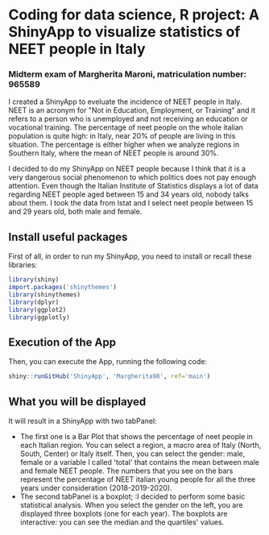 # Coding for data science, R project: A ShinyApp to visualize statistics of NEET people in Italy 
### Midterm exam of Margherita Maroni, matriculation number: 965589

I created a ShinyApp to eveluate the incidence of NEET people in Italy. NEET is an acronym for "Not in Education, Employment, or Training" and it refers to a person who is unemployed and not receiving an education or vocational training. 
The percentage of neet people on the whole italian population is quite high: in Italy, near 20% of people are living in this situation. The percentage is either higher when we analyze regions in Southern Italy, where the mean of NEET people is around 30%. 

I decided to do my ShinyApp on NEET people because I think that it is a very dangerous social phenomenon to which politics does not pay enough attention. Even though the Italian Institute of Statistics displays a lot of data regarding NEET people aged between 15 and 34 years old, nobody talks about them. 
I took the data from Istat and I select neet people between 15 and 29 years old, both male and female. 

## Install useful packages 
First of all, in order to run my ShinyApp, you need to install or recall these libraries: 
```R
library(shiny)
import.packages('shinythemes')
library(shinythemes)
library(dplyr)
library(ggplot2)
library(ggplotly)
```

## Execution of the App 
Then, you can execute the App, running the following code:

```R
shiny::runGitHub('ShinyApp', 'Margherita98', ref='main')
```

## What you will be displayed 
It will result in a ShinyApp with two tabPanel: 
- The first one is a Bar Plot that shows the percentage of neet people in each Italian region. You can select a region, a macro area of Italy (North, South, Center) or Italy itself. Then, you can select the gender: male, female or a variable I called 'total' that contains the mean between male and female NEET people. The numbers that you see on the bars represent the percentage of NEET italian young people for all the three years under consideration (2018-2019-2020).
- The second tabPanel is a boxplot; :I decided to perform some basic statistical analysis. When you select the gender on the left, you are displayed three boxplots (one for each year). The boxplots are interactive: you can see the median and the quartiles' values. 

